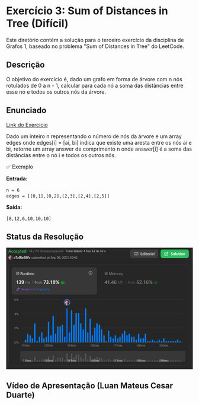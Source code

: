 # Exercício 3: Sum of Distances in Tree (Difícil)

Este diretório contém a solução para o terceiro exercício da disciplina de Grafos 1, baseado no problema "Sum of Distances in Tree" do LeetCode.

## Descrição
O objetivo do exercício é, dado um grafo em forma de árvore com n nós rotulados de 0 a n - 1, calcular para cada nó a soma das distâncias entre esse nó e todos os outros nós da árvore.

## Enunciado

[Link do Exercício](https://leetcode.com/problems/sum-of-distances-in-tree/)

Dado um inteiro n representando o número de nós da árvore e um array edges onde edges[i] = [ai, bi] indica que existe uma aresta entre os nós ai e bi, retorne um array answer de comprimento n onde answer[i] é a soma das distâncias entre o nó i e todos os outros nós.

✅ Exemplo

**Entrada:**

```
n = 6
edges = [[0,1],[0,2],[2,3],[2,4],[2,5]]
```

**Saída:**

```
[8,12,6,10,10,10]
```

## Status da Resolução
![Solução Exercício 3](../Imagens/Exercicio3-Solucao.png)

## Vídeo de Apresentação (Luan Mateus Cesar Duarte)
